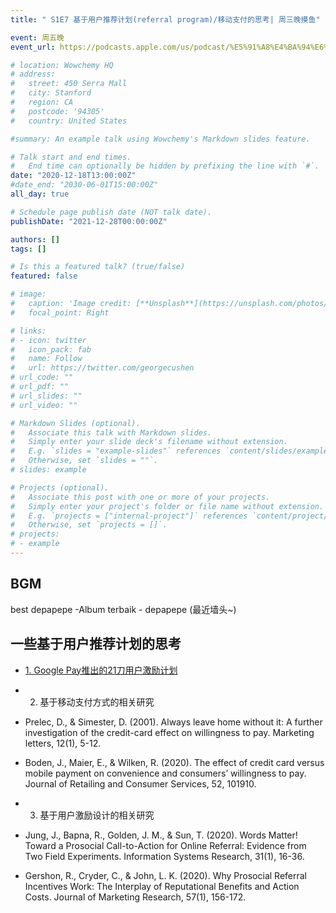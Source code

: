 ```yaml
---
title: " S1E7 基于用户推荐计划(referral program)/移动支付的思考| 周三晚摸鱼"

event: 周五晚
event_url: https://podcasts.apple.com/us/podcast/%E5%91%A8%E4%BA%94%E6%99%9A-friday-night/id1530400989

# location: Wowchemy HQ
# address:
#   street: 450 Serra Mall
#   city: Stanford
#   region: CA
#   postcode: '94305'
#   country: United States

#summary: An example talk using Wowchemy's Markdown slides feature.

# Talk start and end times.
#   End time can optionally be hidden by prefixing the line with `#`.
date: "2020-12-18T13:00:00Z"
#date_end: "2030-06-01T15:00:00Z"
all_day: true

# Schedule page publish date (NOT talk date).
publishDate: "2021-12-28T00:00:00Z"

authors: []
tags: []

# Is this a featured talk? (true/false)
featured: false

# image:
#   caption: 'Image credit: [**Unsplash**](https://unsplash.com/photos/bzdhc5b3Bxs)'
#   focal_point: Right

# links:
# - icon: twitter
#   icon_pack: fab
#   name: Follow
#   url: https://twitter.com/georgecushen
# url_code: ""
# url_pdf: ""
# url_slides: ""
# url_video: ""

# Markdown Slides (optional).
#   Associate this talk with Markdown slides.
#   Simply enter your slide deck's filename without extension.
#   E.g. `slides = "example-slides"` references `content/slides/example-slides.md`.
#   Otherwise, set `slides = ""`.
# slides: example

# Projects (optional).
#   Associate this post with one or more of your projects.
#   Simply enter your project's folder or file name without extension.
#   E.g. `projects = ["internal-project"]` references `content/project/deep-learning/index.md`.
#   Otherwise, set `projects = []`.
# projects:
# - example
---
```




## BGM
best depapepe -Album terbaik - depapepe (最近墙头~)


## 一些基于用户推荐计划的思考
  - [1. Google Pay推出的21刀用户激励计划](https://support.google.com/pay/india/answer/7296413?co=GENIE.Platform%3DAndroid&hl=en-GB)
  
  - 2. 基于移动支付方式的相关研究 
  - Prelec, D., & Simester, D. (2001). Always leave home without it: A further investigation of the credit-card effect on willingness to pay. Marketing letters, 12(1), 5-12.
  - Boden, J., Maier, E., & Wilken, R. (2020). The effect of credit card versus mobile payment on convenience and consumers’ willingness to pay. Journal of Retailing and Consumer Services, 52, 101910.
  
  - 3. 基于用户激励设计的相关研究
  - Jung, J., Bapna, R., Golden, J. M., & Sun, T. (2020). Words Matter! Toward a Prosocial Call-to-Action for Online Referral: Evidence from Two Field Experiments. Information Systems Research, 31(1), 16-36.
  - Gershon, R., Cryder, C., & John, L. K. (2020). Why Prosocial Referral Incentives Work: The Interplay of Reputational Benefits and Action Costs. Journal of Marketing Research, 57(1), 156-172.
